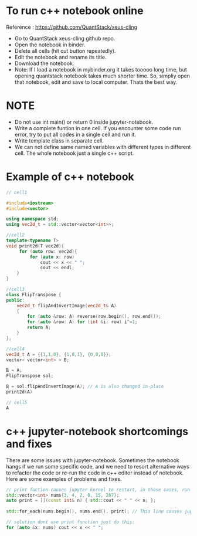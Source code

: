  # To run c++ notebook online
Reference : https://github.com/QuantStack/xeus-cling  
- Go to QuantStack xeus-cling github repo.
- Open the notebook in binder.
- Delete all cells (hit cut button repeatedly).
- Edit the notebook and rename its title.
- Download the notebook.
- Note: If I load a notebook in mybinder.org it takes tooooo long time, but opening quantstack notebook takes much shorter time.
  So, simpliy open that notebook, edit and save to local computer. Thats the best way.
  
# NOTE
- Do not use int main() or return 0 inside jupyter-notebook.
- Write a complete funtion in one cell. If you encounter some code run error, try to put all codes in a single cell and run it.
- Write template class in separate cell.
- We can not define same named variables with different types in different cell. The whole notebook just a single c++ script.
  
# Example of c++ notebook
```c++
// cell1

#include<iostream>
#include<vector>

using namespace std;
using vec2d_t = std::vector<vector<int>>;

//cell2
template<typename T>
void print2d(T vec2d){
     for (auto row: vec2d){
         for (auto x: row) 
             cout << x << " ";
             cout << endl;
    }
}

//cell3
class FlipTranspose {
public:
    vec2d_t flipAndInvertImage(vec2d_t& A)
    {
        for (auto &row: A) reverse(row.begin(), row.end());
        for (auto &row: A) for (int &i: row) i^=1;
        return A;
    }
};

//cell4
vec2d_t A = {{1,1,0}, {1,0,1}, {0,0,0}};
vector< vector<int> > B;

B = A;
FlipTranspose sol;

B = sol.flipAndInvertImage(A); // A is also changed in-place
print2d(A)

// cell5
A

```

# c++ jupyter-notebook shortcomings and fixes
There are some issues with jupyter-notebook. Sometimes the notebook hangs if we run some specific code, and we need to resort
alternative ways to refactor the code or re-run the code in c++ editor instead of notebook. Here are some examples of problems and fixes.

```c++
// print fuction causes jupyter kernel to restart, in those cases, run whole codes in a single cell.
std::vector<int> nums{3, 4, 2, 8, 15, 267};
auto print = [](const int& n) { std::cout << " " << n; };
 
std::for_each(nums.begin(), nums.end(), print); // This line causes jupyter-notebook restart.

// solution dont use print function just do this:
for (auto &x: nums) cout << x << " ";
```
